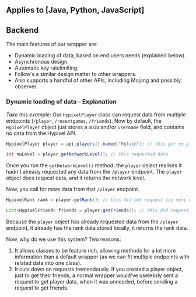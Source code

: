 ## Applies to [Java, Python, JavaScript]

## Backend
The main features of our wrapper are:
 - Dynamic loading of data, based on end users needs (explained below).
 - Asynchronous design.
 - Automatic key ratelimiting.
 - Follow's a similar design matter to other wrappers.
 - Also supports a handful of other APIs, including Mojang and possibly observer.

### Dynamic loading of data - Explanation
_Take this example:_
Our `HypixelPlayer` class can request data from multiple endpoints (`/player`, `/recentgames`, `/friends`).
Now by default, the `HypixelPlayer` object just stores a `UUID` and/or `username` field, and contains no data from the Hypixel API.

```java
HypixelPlayer player = api.players().named("Mqlvin"); // this got no player data, it just created a shell for a player.

int nwLevel = player.getNetworkLevel(); // this requested data
```

Once you run the `getNetworkLevel()` method, the `player` object realises it hadn't already requested any data from the `/player` endpoint.
The `player` object does request data, and it returns the network level.

Now, you call for more data from that `/player` endpoint.

```java
HypixelRank rank = player.getRank(); // this did not request any more data

List<HypixelFriend> friends = player.getFriends(); // this did request more data, this time from the '/friend' endpoint
```

Because the `player` object has already requested data from the `/player` endpoint, it already has the rank data stored locally, it returns the rank data.

Now, why do we use this system? Two reasons:
1. It allows classes to be feature rich, allowing methods for a lot more information than a default wrapper (as we can fit multiple endpoints with related data into one class).
2. It cuts down on requests tremendously. If you created a player object, just to get their friends, a normal wrapper would've uselessly sent a request to get player data, when it was unneeded, before sending a request to get friends.
